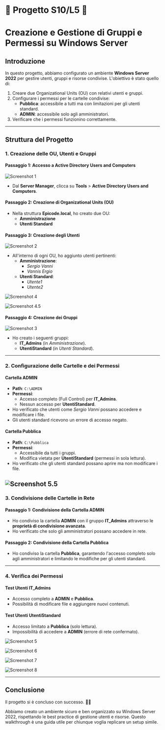 # 📐 Progetto S10/L5 📐
# Creazione e Gestione di Gruppi e Permessi su Windows Server

## Introduzione
In questo progetto, abbiamo configurato un ambiente **Windows Server 2022** per gestire utenti, gruppi e risorse condivise. L'obiettivo è stato quello di:

1. Creare due Organizational Units (OU) con relativi utenti e gruppi.
2. Configurare i permessi per le cartelle condivise:
   - **Pubblica**: accessibile a tutti ma con limitazioni per gli utenti standard.
   - **ADMIN**: accessibile solo agli amministratori.
3. Verificare che i permessi funzionino correttamente.

---

## Struttura del Progetto

### 1. Creazione delle OU, Utenti e Gruppi

#### Passaggio 1: Accesso a Active Directory Users and Computers
![Screenshot 1](./Screen/1.png)

- Dal **Server Manager**, clicca su **Tools** > **Active Directory Users and Computers**.

#### Passaggio 2: Creazione di Organizational Units (OU)
- Nella struttura **Epicode.local**, ho creato due OU:
  - **Amministrazione**
  - **Utenti Standard**

#### Passaggio 3: Creazione degli Utenti
![Screenshot 2](./Screen/2.png)

- All'interno di ogni OU, ho aggiunto utenti pertinenti:
  - **Amministrazione**:
    - *Sergio Vanni*
    - *Vannis Ergio*
  - **Utenti Standard**:
    - *Utente1*
    - *Utente2*

![Screenshot 4](./Screen/4.png)

![Screenshot 4.5](./Screen/4.5.png)


#### Passaggio 4: Creazione dei Gruppi
![Screenshot 3](./Screen/3.png)

- Ho creato i seguenti gruppi:
  - **IT_Admins** (in *Amministrazione*).
  - **UtentiStandard** (in *Utenti Standard*).

---

### 2. Configurazione delle Cartelle e dei Permessi

#### Cartella **ADMIN**

- **Path**: `C:\ADMIN`
- **Permessi**:
  - Accesso completo (Full Control) per **IT_Admins**.
  - Nessun accesso per **UtentiStandard**.
- Ho verificato che utenti come *Sergio Vanni* possano accedere e modificare i file.
- Gli utenti standard ricevono un errore di accesso negato.

#### Cartella **Pubblica**
- **Path**: `C:\Pubblica`
- **Permessi**:
  - Accessibile da tutti i gruppi.
  - Modifica vietata per **UtentiStandard** (permessi in sola lettura).
- Ho verificato che gli utenti standard possano aprire ma non modificare i file.

![Screenshot 5.5](./Screen/5.5.png)
---

### 3. Condivisione delle Cartelle in Rete

#### Passaggio 1: Condivisione della Cartella **ADMIN**


- Ho condiviso la cartella **ADMIN** con il gruppo **IT_Admins** attraverso le **proprietà di condivisione avanzata**.
- Ho verificato che solo gli amministratori possano accedere in rete.

#### Passaggio 2: Condivisione della Cartella **Pubblica**
- Ho condiviso la cartella **Pubblica**, garantendo l'accesso completo solo agli amministratori e limitando le modifiche per gli utenti standard.

---

### 4. Verifica dei Permessi

#### Test Utenti **IT_Admins**
- Accesso completo a **ADMIN** e **Pubblica**.
- Possibilità di modificare file e aggiungere nuovi contenuti.

#### Test Utenti **UtentiStandard**
- Accesso limitato a **Pubblica** (solo lettura).
- Impossibilità di accedere a **ADMIN** (errore di rete confermato).

![Screenshot 5](./Screen/5.png)

![Screenshot 6](./Screen/6.png)

![Screenshot 7](./Screen/7.png)

![Screenshot 8](./Screen/8.png)


---

## Conclusione

Il progetto si è concluso con successo. 💪🎉

Abbiamo creato un ambiente sicuro e ben organizzato su Windows Server 2022, rispettando le best practice di gestione utenti e risorse. Questo walkthrough è una guida utile per chiunque voglia replicare un setup simile.
